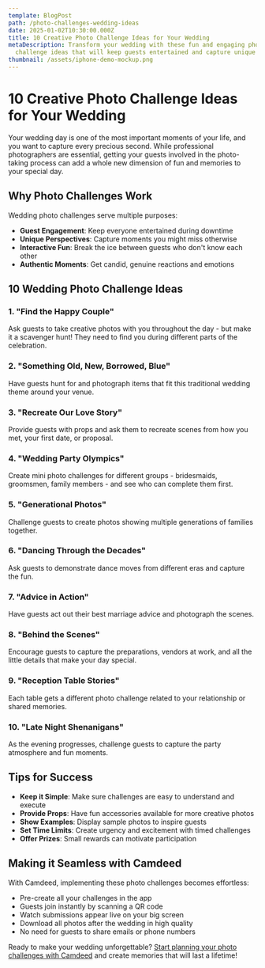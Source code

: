 ```yaml
---
template: BlogPost
path: /photo-challenges-wedding-ideas
date: 2025-01-02T10:30:00.000Z
title: 10 Creative Photo Challenge Ideas for Your Wedding
metaDescription: Transform your wedding with these fun and engaging photo
  challenge ideas that will keep guests entertained and capture unique moments.
thumbnail: /assets/iphone-demo-mockup.png
---
```


# 10 Creative Photo Challenge Ideas for Your Wedding

Your wedding day is one of the most important moments of your life, and you want to capture every precious second. While professional photographers are essential, getting your guests involved in the photo-taking process can add a whole new dimension of fun and memories to your special day.

## Why Photo Challenges Work

Wedding photo challenges serve multiple purposes:
- **Guest Engagement**: Keep everyone entertained during downtime
- **Unique Perspectives**: Capture moments you might miss otherwise
- **Interactive Fun**: Break the ice between guests who don't know each other
- **Authentic Moments**: Get candid, genuine reactions and emotions

## 10 Wedding Photo Challenge Ideas

### 1. "Find the Happy Couple"
Ask guests to take creative photos with you throughout the day - but make it a scavenger hunt! They need to find you during different parts of the celebration.

### 2. "Something Old, New, Borrowed, Blue"
Have guests hunt for and photograph items that fit this traditional wedding theme around your venue.

### 3. "Recreate Our Love Story"
Provide guests with props and ask them to recreate scenes from how you met, your first date, or proposal.

### 4. "Wedding Party Olympics"
Create mini photo challenges for different groups - bridesmaids, groomsmen, family members - and see who can complete them first.

### 5. "Generational Photos"
Challenge guests to create photos showing multiple generations of families together.

### 6. "Dancing Through the Decades"
Ask guests to demonstrate dance moves from different eras and capture the fun.

### 7. "Advice in Action"
Have guests act out their best marriage advice and photograph the scenes.

### 8. "Behind the Scenes"
Encourage guests to capture the preparations, vendors at work, and all the little details that make your day special.

### 9. "Reception Table Stories"
Each table gets a different photo challenge related to your relationship or shared memories.

### 10. "Late Night Shenanigans"
As the evening progresses, challenge guests to capture the party atmosphere and fun moments.

## Tips for Success

- **Keep it Simple**: Make sure challenges are easy to understand and execute
- **Provide Props**: Have fun accessories available for more creative photos
- **Show Examples**: Display sample photos to inspire guests
- **Set Time Limits**: Create urgency and excitement with timed challenges
- **Offer Prizes**: Small rewards can motivate participation

## Making it Seamless with Camdeed

With Camdeed, implementing these photo challenges becomes effortless:

- Pre-create all your challenges in the app
- Guests join instantly by scanning a QR code
- Watch submissions appear live on your big screen
- Download all photos after the wedding in high quality
- No need for guests to share emails or phone numbers

Ready to make your wedding unforgettable? [Start planning your photo challenges with Camdeed](https://www.camdeed.com) and create memories that will last a lifetime! 